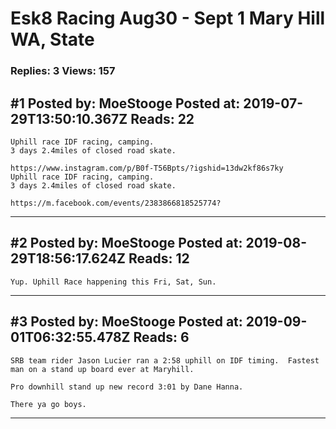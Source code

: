 # Esk8 Racing Aug30 - Sept 1 Mary Hill WA, State

### Replies: 3 Views: 157

## \#1 Posted by: MoeStooge Posted at: 2019-07-29T13:50:10.367Z Reads: 22

```
Uphill race IDF racing, camping.
3 days 2.4miles of closed road skate. 

https://www.instagram.com/p/B0f-T56Bpts/?igshid=13dw2kf86s7ky
Uphill race IDF racing, camping.
3 days 2.4miles of closed road skate. 

https://m.facebook.com/events/2383866818525774?
```

---
## \#2 Posted by: MoeStooge Posted at: 2019-08-29T18:56:17.624Z Reads: 12

```
Yup. Uphill Race happening this Fri, Sat, Sun.
```

---
## \#3 Posted by: MoeStooge Posted at: 2019-09-01T06:32:55.478Z Reads: 6

```
SRB team rider Jason Lucier ran a 2:58 uphill on IDF timing.  Fastest man on a stand up board ever at Maryhill.  

Pro downhill stand up new record 3:01 by Dane Hanna.    

There ya go boys.
```

---
